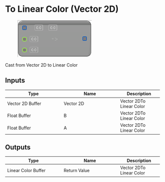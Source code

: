 # To Linear Color (Vector 2D)

<div align="left" data-full-width="false">

<figure><img src="To_Linear_Color_(Vector_2D).png" alt=""><figcaption></figcaption></figure>

</div>

Cast from Vector 2D to Linear Color

## Inputs

<table>
<thead><tr><th width="170">Type</th><th width="170">Name</th><th>Description</th></tr></thead>
<tbody>
<tr><td>Vector 2D Buffer</td><td>Vector 2D</td><td>Vector 2DTo Linear Color</td></tr>
<tr><td>Float Buffer</td><td>B</td><td>Vector 2DTo Linear Color</td></tr>
<tr><td>Float Buffer</td><td>A</td><td>Vector 2DTo Linear Color</td></tr>
</tbody>
</table>

## Outputs

<table>
<thead><tr><th width="170">Type</th><th width="170">Name</th><th>Description</th></tr></thead>
<tbody>
<tr><td>Linear Color Buffer</td><td>Return Value</td><td>Vector 2DTo Linear Color</td></tr>
</tbody>
</table>